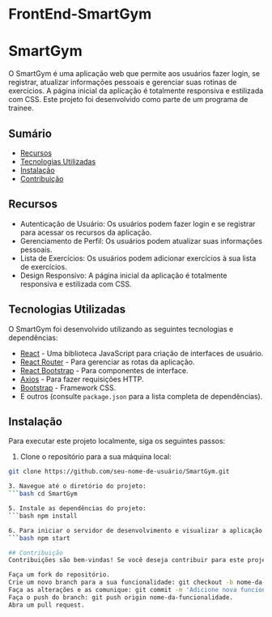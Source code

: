 # FrontEnd-SmartGym

# SmartGym

O SmartGym é uma aplicação web que permite aos usuários fazer login, se registrar, atualizar informações pessoais e gerenciar suas rotinas de exercícios. A página inicial da aplicação é totalmente responsiva e estilizada com CSS. Este projeto foi desenvolvido como parte de um programa de trainee.

## Sumário

- [Recursos](#recursos)
- [Tecnologias Utilizadas](#tecnologias-utilizadas)
- [Instalação](#instalação)
- [Contribuição](#contribuição)

## Recursos

- Autenticação de Usuário: Os usuários podem fazer login e se registrar para acessar os recursos da aplicação.
- Gerenciamento de Perfil: Os usuários podem atualizar suas informações pessoais.
- Lista de Exercícios: Os usuários podem adicionar exercícios à sua lista de exercícios.
- Design Responsivo: A página inicial da aplicação é totalmente responsiva e estilizada com CSS.

## Tecnologias Utilizadas

O SmartGym foi desenvolvido utilizando as seguintes tecnologias e dependências:

- [React](https://pt-br.reactjs.org/) - Uma biblioteca JavaScript para criação de interfaces de usuário.
- [React Router](https://reactrouter.com/) - Para gerenciar as rotas da aplicação.
- [React Bootstrap](https://react-bootstrap.github.io/) - Para componentes de interface.
- [Axios](https://axios-http.com/) - Para fazer requisições HTTP.
- [Bootstrap](https://getbootstrap.com/) - Framework CSS.
- E outros (consulte `package.json` para a lista completa de dependências).

## Instalação

Para executar este projeto localmente, siga os seguintes passos:

1. Clone o repositório para a sua máquina local:
```bash
git clone https://github.com/seu-nome-de-usuário/SmartGym.git

3. Navegue até o diretório do projeto:
```bash cd SmartGym

5. Instale as dependências do projeto:
```bash npm install

6. Para iniciar o servidor de desenvolvimento e visualizar a aplicação localmente, execute:
```bash npm start

## Contribuição
Contribuições são bem-vindas! Se você deseja contribuir para este projeto, siga estas diretrizes:

Faça um fork do repositório.
Crie um novo branch para a sua funcionalidade: git checkout -b nome-da-funcionalidade.
Faça as alterações e as comunique: git commit -m 'Adicione nova funcionalidade'.
Faça o push do branch: git push origin nome-da-funcionalidade.
Abra um pull request.
